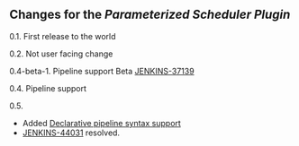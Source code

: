 ## Changes for the _Parameterized Scheduler Plugin_

0.1. First release to the world

0.2. Not user facing change

0.4-beta-1. Pipeline support Beta [JENKINS-37139](https://issues.jenkins-ci.org/browse/JENKINS-37139)

0.4. Pipeline support

0.5. 

   * Added [Declarative pipeline syntax support](https://github.com/jenkinsci/parameterized-scheduler-plugin#declarative-pipeline-configuration-example) 
   * [JENKINS-44031](https://issues.jenkins-ci.org/browse/JENKINS-44031) resolved.

